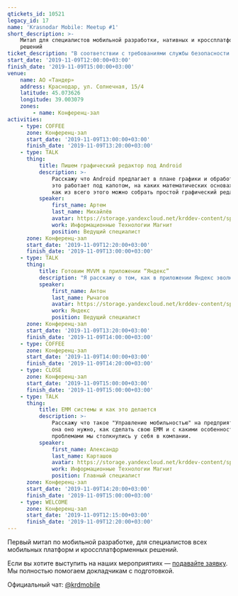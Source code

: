 ```yaml
---
qtickets_id: 10521
legacy_id: 17
name: 'Krasnodar Mobile: Meetup #1'
short_description: >-
    Митап для специалистов мобильной разработки, нативных и кроссплатформенных
    решений
ticket_description: "В соответствии с требованиями службы безопасности компании АО \"Тандер\", вам необходимо взять с собой паспорт или его электронную копию (скан/фото) для входа на закрытую территорию.  \r\nБез паспорта и билета на мероприятие охрана вас не пропустит."
start_date: '2019-11-09T12:00:00+03:00'
finish_date: '2019-11-09T15:00:00+03:00'
venue:
    name: АО «Тандер»
    address: Краснодар, ул. Солнечная, 15/4
    latitude: 45.073626
    longitude: 39.003079
    zones:
        - name: Конференц-зал
activities:
    - type: COFFEE
      zone: Конференц-зал
      start_date: '2019-11-09T13:00:00+03:00'
      finish_date: '2019-11-09T13:20:00+03:00'
    - type: TALK
      thing:
          title: Пишем графический редактор под Android
          description: >-
              Расскажу что Android предлагает в плане графики и обработки жестов, как
              это работает под капотом, на каких математических основах это строится и
              как из всего этого можно собрать простой графический редактор.
          speaker:
              first_name: Артем
              last_name: Михайлёв
              avatar: https://storage.yandexcloud.net/krddev-content/speakers/artem-michailev.jpg
              work: Информационные Технологии Магнит
              position: Ведущий специалист
      zone: Конференц-зал
      start_date: '2019-11-09T12:20:00+03:00'
      finish_date: '2019-11-09T13:00:00+03:00'
    - type: TALK
      thing:
          title: Готовим MVVM в приложении “Яндекс”
          description: "Я расскажу о том, как в приложении Яндекс эволюционировало меню и как неправильно принятые архитектурные решения отразились в последствии на скорости разработки и сложности кода.  \r\nПоделюсь опытом внедрения MVVM в приложение и какой профит оно принесло."
          speaker:
              first_name: Антон
              last_name: Рычагов
              avatar: https://storage.yandexcloud.net/krddev-content/speakers/anton-richagov.jpg
              work: Яндекс
              position: Ведущий специалист
      zone: Конференц-зал
      start_date: '2019-11-09T13:20:00+03:00'
      finish_date: '2019-11-09T14:00:00+03:00'
    - type: COFFEE
      zone: Конференц-зал
      start_date: '2019-11-09T14:00:00+03:00'
      finish_date: '2019-11-09T14:20:00+03:00'
    - type: CLOSE
      zone: Конференц-зал
      start_date: '2019-11-09T15:00:00+03:00'
      finish_date: '2019-11-09T15:00:00+03:00'
    - type: TALK
      thing:
          title: EMM системы и как это делается
          description: >-
              Расскажу что такое "Управление мобильностью" на предприятии (EMM), зачем
              она оно нужно, как сделать свою EMM и с какими особенностями и
              проблемами мы столкнулись у себя в компании.
          speaker:
              first_name: Александр
              last_name: Карташов
              avatar: https://storage.yandexcloud.net/krddev-content/speakers/aleks-kartashov.jpg
              work: Информационные Технологии Магнит
              position: Главный специалист
      zone: Конференц-зал
      start_date: '2019-11-09T14:20:00+03:00'
      finish_date: '2019-11-09T15:00:00+03:00'
    - type: WELCOME
      zone: Конференц-зал
      start_date: '2019-11-09T12:15:00+03:00'
      finish_date: '2019-11-09T12:20:00+03:00'
---
```


Первый митап по мобильной разработке, для специалистов всех мобильных платформ и кроссплатформенных решений.

Если вы хотите выступить на наших мероприятиях — [подавайте заявку](https://krd.dev/cfp). Мы полностью помогаем докладчикам с подготовкой.

Официальный чат: [@krdmobile](https://t.me/krdmobile)
